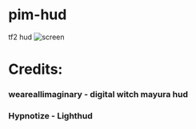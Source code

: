# pim-hud
 tf2 hud
 ![screen](https://i.imgur.com/4RStyyJ.png)
 # Credits:
  ### weareallimaginary - digital witch mayura hud
  ### Hypnotize - Lighthud
